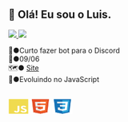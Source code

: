 ## 👋 Olá! Eu sou o Luis.

<div style="display: inline_block">
  <a href="https://github.com/Luisin13">
  <img height="180em" src="https://github-readme-stats.vercel.app/api?username=Luisin13&show_icons=true&theme=onedark&include_all_commits=true&count_private=true">
  <img height="180em" src="https://github-readme-stats.vercel.app/api/top-langs/?username=Luisin13&layout=compact&langs_count=7&theme=onedark&include_all_commits=true&count_private=true">
</div>
<p><a>
   🤖●Curto fazer bot para o Discord<br>
   🍰●09/06<br>   🗺●</a>
<a href="https://luisin13.github.io/Luisin13/" class="" target="_blank">Site<br></a>
<a>
   🌱●Evoluindo no JavaScript<br>
</a></p>
<div style="display: inline_block"><br>
  <img align="center" alt="Luis-Js" height="30" width="40" src="https://raw.githubusercontent.com/devicons/devicon/master/icons/javascript/javascript-plain.svg">
  <img align="center" alt="Luis-HTML" height="30" width="40" src="https://raw.githubusercontent.com/devicons/devicon/master/icons/html5/html5-original.svg">
  <img align="center" alt="Luis-CSS" height="30" width="40" src="https://raw.githubusercontent.com/devicons/devicon/master/icons/css3/css3-original.svg">
</div>